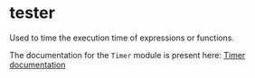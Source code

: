 # tester

Used to time the execution time of expressions or functions.

The documentation for the `Timer` module is present here:
[Timer documentation](https://nik312123.github.io/ocamlLibDocs/timer/Timer/)
